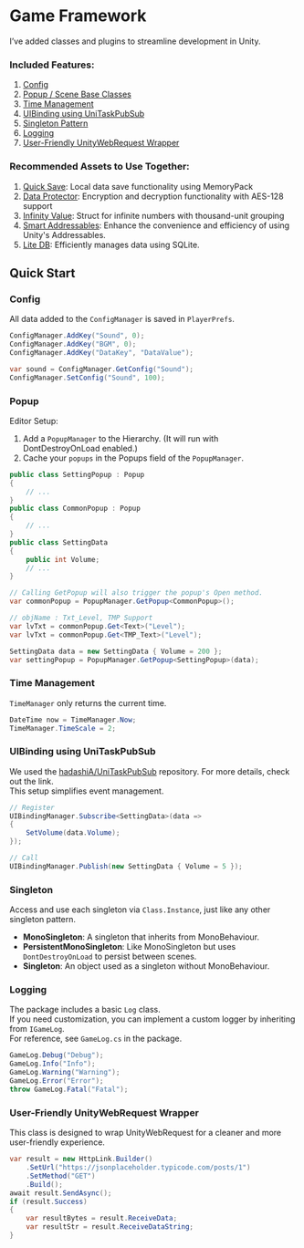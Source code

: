 # Game Framework

I’ve added classes and plugins to streamline development in Unity.

### Included Features:

1. [Config](https://github.com/achieveonepark/GameFramework?tab=readme-ov-file#config)
2. [Popup / Scene Base Classes](https://github.com/achieveonepark/GameFramework?tab=readme-ov-file#popup)
3. [Time Management](https://github.com/achieveonepark/GameFramework?tab=readme-ov-file#time-management)
4. [UIBinding using UniTaskPubSub](https://github.com/achieveonepark/GameFramework?tab=readme-ov-file#uibinding-using-unitaskpubsub)
5. [Singleton Pattern](https://github.com/achieveonepark/GameFramework?tab=readme-ov-file#singleton)
6. [Logging](https://github.com/achieveonepark/GameFramework?tab=readme-ov-file#logging)
7. [User-Friendly UnityWebRequest Wrapper](https://github.com/achieveonepark/GameFramework?tab=readme-ov-file#user-friendly-unitywebrequest-wrapper)


### Recommended Assets to Use Together:
1. [Quick Save](https://github.com/achieveonepark/quicksave): Local data save functionality using MemoryPack
2. [Data Protector](https://github.com/achieveonepark/dataprotector): Encryption and decryption functionality with AES-128 support
3. [Infinity Value](https://github.com/achieveonepark/infinityValue): Struct for infinite numbers with thousand-unit grouping
4. [Smart Addressables](https://github.com/achieveonepark/SmartAddressables): Enhance the convenience and efficiency of using Unity's Addressables.
5. [Lite DB](https://github.com/achieveonepark/SmartAddressables): Efficiently manages data using SQLite.

## Quick Start

### Config
All data added to the `ConfigManager` is saved in `PlayerPrefs`.

```csharp
ConfigManager.AddKey("Sound", 0);
ConfigManager.AddKey("BGM", 0);
ConfigManager.AddKey("DataKey", "DataValue");

var sound = ConfigManager.GetConfig("Sound");
ConfigManager.SetConfig("Sound", 100);
```

### Popup
Editor Setup:

1. Add a `PopupManager` to the Hierarchy. (It will run with DontDestroyOnLoad enabled.)
2. Cache your `popups` in the Popups field of the `PopupManager`.

```csharp
public class SettingPopup : Popup
{
    // ...
}
public class CommonPopup : Popup
{
    // ...
}
public class SettingData
{
    public int Volume;
    // ...
}

// Calling GetPopup will also trigger the popup's Open method.
var commonPopup = PopupManager.GetPopup<CommonPopup>();

// objName : Txt_Level, TMP Support
var lvTxt = commonPopup.Get<Text>("Level");
var lvTxt = commonPopup.Get<TMP_Text>("Level"); 

SettingData data = new SettingData { Volume = 200 };
var settingPopup = PopupManager.GetPopup<SettingPopup>(data);
```

### Time Management
`TimeManager` only returns the current time.

```csharp
DateTime now = TimeManager.Now;
TimeManager.TimeScale = 2;
```

### UIBinding using UniTaskPubSub

We used the [hadashiA/UniTaskPubSub](https://github.com/hadashiA/UniTaskPubSub) repository. For more details, check out the link.<br> This setup simplifies event management.

```csharp
// Register
UIBindingManager.Subscribe<SettingData>(data =>
{
    SetVolume(data.Volume);
});

// Call
UIBindingManager.Publish(new SettingData { Volume = 5 });
```

### Singleton

Access and use each singleton via `Class.Instance`, just like any other singleton pattern.

- **MonoSingleton**: A singleton that inherits from MonoBehaviour.
- **PersistentMonoSingleton**: Like MonoSingleton but uses `DontDestroyOnLoad` to persist between scenes.
- **Singleton**: An object used as a singleton without MonoBehaviour.

### Logging

The package includes a basic `Log` class.<br> If you need customization, you can implement a custom logger by inheriting from `IGameLog`.<br> For reference, see `GameLog.cs` in the package.

```csharp
GameLog.Debug("Debug");
GameLog.Info("Info");
GameLog.Warning("Warning");
GameLog.Error("Error");
throw GameLog.Fatal("Fatal");
```

### User-Friendly UnityWebRequest Wrapper

This class is designed to wrap UnityWebRequest for a cleaner and more user-friendly experience.

```csharp
var result = new HttpLink.Builder()
    .SetUrl("https://jsonplaceholder.typicode.com/posts/1")
    .SetMethod("GET")
    .Build();
await result.SendAsync();
if (result.Success)
{
    var resultBytes = result.ReceiveData;
    var resultStr = result.ReceiveDataString;
}
```